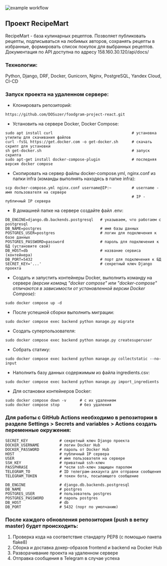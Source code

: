 ![example workflow](https://github.com/dosuzer/recipemart-project/actions/workflows/foodgram-project-react.yml/badge.svg)

## Проект RecipeMart
RecipeMart - база кулинарных рецептов. Позволяет публиковать рецепты, подписываться на любимых авторов, сохранять рецепты в избранные, формировать список покупок для выбранных рецептов.
Документация по API доступна по адресу 158.160.30.120/api/docs/

### Технологии:
Python, Django, DRF, Docker, Gunicorn, Nginx, PostgreSQL, Yandex Cloud, CI-CD

### Запуск проекта на удаленном сервере:

- Клонировать репозиторий:
```
https://github.com/DOSuzer/foodgram-project-react.git
```

- Установить на сервере Docker, Docker Compose:

```
sudo apt install curl                                   # установка утилиты для скачивания файлов
curl -fsSL https://get.docker.com -o get-docker.sh      # скачать скрипт для установки
sh get-docker.sh                                        # запуск скрипта
sudo apt-get install docker-compose-plugin              # последняя версия docker compose
```

- Скопировать на сервер файлы docker-compose.yml, nginx.conf из папки infra (команды выполнять находясь в папке infra):

```
scp docker-compose.yml nginx.conf username@IP:~         # username - имя пользователя на сервере
                                                        # IP - публичный IP сервера
```

- В домашней папке на сервере создайте файл .env:

```
DB_ENGINE=django.db.backends.postgresql   # указываем, что работаем с postgresql
DB_NAME=postgres                          # имя базы данных
POSTGRES_USER=postgres                    # логин для подключения к базе данных
POSTGRES_PASSWORD=password                # пароль для подключения к БД (установите свой)
DB_HOST=db                                # название сервиса (контейнера)
DB_PORT=5432                              # порт для подключения к БД
SECRET_KEY='...'                          # секретный ключ Django проекта
```

- Создать и запустить контейнеры Docker, выполнить команду на сервере
*(версии команд "docker compose" или "docker-compose" отличаются в зависимости от установленной версии Docker Compose):*
```
sudo docker compose up -d
```

- После успешной сборки выполнить миграции:
```
sudo docker compose exec backend python manage.py migrate
```

- Создать суперпользователя:
```
sudo docker compose exec backend python manage.py createsuperuser
```

- Собрать статику:
```
sudo docker compose exec backend python manage.py collectstatic --no-input
```

- Наполнить базу данных содержимым из файла ingredients.csv:
```
sudo docker compose exec backend python manage.py import_ingredients
```

- Для остановки контейнеров Docker:
```
sudo docker compose down -v      # с их удалением
sudo docker compose stop         # без удаления
```
### Для работы с GitHub Actions необходимо в репозитории в разделе Settings > Secrets and variables > Actions создать переменные окружения:
```
SECRET_KEY              # секретный ключ Django проекта
DOCKER_USERNAME         # логин Docker Hub
DOCKER_PASSWORD         # пароль от Docker Hub
HOST                    # публичный IP сервера
USER                    # имя пользователя на сервере
SSH_KEY                 # приватный ssh-ключ
PASSPHRASE              # *если ssh-ключ защищен паролем
TELEGRAM_TO             # ID телеграм-аккаунта для отправки сообщения
TELEGRAM_TOKEN          # токен бота, посылающего сообщение

DB_ENGINE               # django.db.backends.postgresql
DB_NAME                 # postgres
POSTGRES_USER           # пользователь postgres
POSTGRES_PASSWORD       # пароль postgres
DB_HOST                 # db
DB_PORT                 # 5432 (порт по умолчанию)
```
### После каждого обновления репозитория (push в ветку master) будет происходить:

1. Проверка кода на соответствие стандарту PEP8 (с помощью пакета flake8)
2. Сборка и доставка докер-образов frontend и backend на Docker Hub
3. Разворачивание проекта на удаленном сервере
4. Отправка сообщения в Telegram в случае успеха
